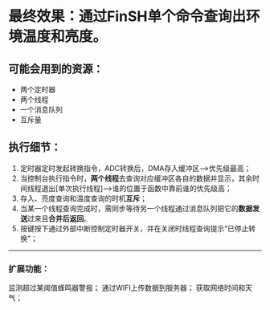 # 最终效果：通过FinSH单个命令查询出环境温度和亮度。
## 可能会用到的资源：
- 两个定时器
- 两个线程
- 一个消息队列
- 互斥量
## 执行细节：
1. 定时器定时发起转换指令，ADC转换后，DMA存入缓冲区-->优先级最高；
2. 当控制台执行指令时，**两个线程**去查询对应缓冲区各自的数据并显示，其余时间线程退出[单次执行线程]-->谁的位置于函数中靠前谁的优先级高；
3. 存入、亮度查询和温度查询的时机**互斥**；
4. 当某一个线程查询完成时，需同步等待另一个线程通过消息队列把它的**数据发送**过来且**合并后返回**。
5. 按键按下通过外部中断控制定时器开关，并在关闭时线程查询提示“已停止转换”；
---
### 扩展功能：
监测超过某阈值蜂鸣器警报；
通过WIFI上传数据到服务器；
获取网络时间和天气；

